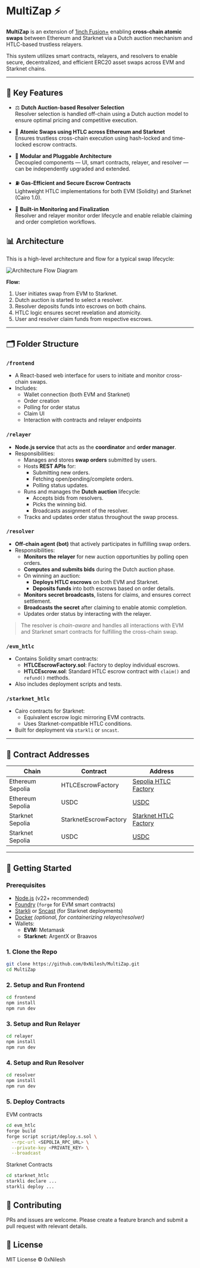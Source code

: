 # MultiZap ⚡

**MultiZap** is an extension of [1inch Fusion+](https://1inch.io/fusion/) enabling **cross-chain atomic swaps** between Ethereum and Starknet via a Dutch auction mechanism and HTLC-based trustless relayers.

This system utilizes smart contracts, relayers, and resolvers to enable secure, decentralized, and efficient ERC20 asset swaps across EVM and Starknet chains.

---

## 🧠 Key Features

- ⚖️ **Dutch Auction-based Resolver Selection**  
  Resolver selection is handled off-chain using a Dutch auction model to ensure optimal pricing and competitive execution.

- 🔁 **Atomic Swaps using HTLC across Ethereum and Starknet**  
  Ensures trustless cross-chain execution using hash-locked and time-locked escrow contracts.

- 🧩 **Modular and Pluggable Architecture**  
  Decoupled components — UI, smart contracts, relayer, and resolver — can be independently upgraded and extended.

- ⛽️ **Gas-Efficient and Secure Escrow Contracts**  
  Lightweight HTLC implementations for both EVM (Solidity) and Starknet (Cairo 1.0).

- 📡 **Built-in Monitoring and Finalization**  
  Resolver and relayer monitor order lifecycle and enable reliable claiming and order completion workflows.


## 📊 Architecture

This is a high-level architecture and flow for a typical swap lifecycle:

![Architecture Flow Diagram](architecture.png)

**Flow:**
1. User initiates swap from EVM to Starknet.
2. Dutch auction is started to select a resolver.
3. Resolver deposits funds into escrows on both chains.
4. HTLC logic ensures secret revelation and atomicity.
5. User and resolver claim funds from respective escrows.

---

## 🗂 Folder Structure

### `/frontend`

- A React-based web interface for users to initiate and monitor cross-chain swaps.
- Includes:
  - Wallet connection (both EVM and Starknet)
  - Order creation
  - Polling for order status
  - Claim UI
  - Interaction with contracts and relayer endpoints

### `/relayer`

- **Node.js service** that acts as the **coordinator** and **order manager**.
- Responsibilities:
  - Manages and stores **swap orders** submitted by users.
  - Hosts **REST APIs** for:
    - Submitting new orders.
    - Fetching open/pending/complete orders.
    - Polling status updates.
  - Runs and manages the **Dutch auction** lifecycle:
    - Accepts bids from resolvers.
    - Picks the winning bid.
    - Broadcasts assignment of the resolver.
  - Tracks and updates order status throughout the swap process.


### `/resolver`

- **Off-chain agent (bot)** that actively participates in fulfilling swap orders.
- Responsibilities:
  - **Monitors the relayer** for new auction opportunities by polling open orders.
  - **Computes and submits bids** during the Dutch auction phase.
  - On winning an auction:
    - **Deploys HTLC escrows** on both EVM and Starknet.
    - **Deposits funds** into both escrows based on order details.
  - **Monitors secret broadcasts**, listens for claims, and ensures correct settlement.
  - **Broadcasts the secret** after claiming to enable atomic completion.
  - Updates order status by interacting with the relayer.

> The resolver is *chain-aware* and handles all interactions with EVM and Starknet smart contracts for fulfilling the cross-chain swap.

### `/evm_htlc`

- Contains Solidity smart contracts:
  - **HTLCEscrowFactory.sol**: Factory to deploy individual escrows.
  - **HTLCEscrow.sol**: Standard HTLC escrow contract with `claim()` and `refund()` methods.
- Also includes deployment scripts and tests.

### `/starknet_htlc`

- Cairo contracts for Starknet:
  - Equivalent escrow logic mirroring EVM contracts.
  - Uses Starknet-compatible HTLC conditions.
- Built for deployment via `starkli` or `sncast`.

---

## 🧾 Contract Addresses

| Chain            | Contract                        | Address                      |
|------------------|---------------------------------|------------------------------|
| Ethereum Sepolia | HTLCEscrowFactory               | [Sepolia HTLC Factory](https://sepolia.etherscan.io/address/0xfaa252aa73e36216de5a30adebc4f5902cd713f3)        |
| Ethereum Sepolia | USDC                            | [USDC](https://sepolia.etherscan.io/token/0x7dda7fbe5cc89791791c284e0c55c6c7b75631fa)                       |
| Starknet Sepolia | StarknetEscrowFactory           | [Starknet HTLC Factory](https://sepolia.voyager.online/contract/0x01248c99473439e9e79518adff2ba5e645122591571f096f8f6cc003cc0d4d9a)        |
| Starknet Sepolia | USDC                            | [USDC](https://sepolia.voyager.online/contract/0x02b2907cf7c978abfd26bd8e92204ba7303743ba5a7107ca7012dace168ab0cf)        |

---

## 🚀 Getting Started

### Prerequisites

- [Node.js](https://nodejs.org/) (v22+ recommended)
- [Foundry](https://book.getfoundry.sh/) (`forge` for EVM smart contracts)
- [Starkli](https://book.starknet.io/docs/cli/starkli/) or [Sncast](https://github.com/keep-starknet-strange/sncast) (for Starknet deployments)
- [Docker](https://www.docker.com/) *(optional, for containerizing relayer/resolver)*
- Wallets:
  - **EVM:** Metamask
  - **Starknet:** ArgentX or Braavos


### 1. Clone the Repo

```bash
git clone https://github.com/0xNilesh/MultiZap.git
cd MultiZap
```

### 2. Setup and Run Frontend

```bash
cd frontend
npm install
npm run dev
```

### 3. Setup and Run Relayer

```bash
cd relayer
npm install
npm run dev
```

### 4. Setup and Run Resolver

```bash
cd resolver
npm install
npm run dev
```

### 5. Deploy Contracts

EVM contracts
```bash
cd evm_htlc
forge build
forge script script/deploy.s.sol \
  --rpc-url <SEPOLIA_RPC_URL> \
  --private-key <PRIVATE_KEY> \
  --broadcast
```

Starknet Contracts
```bash
cd starknet_htlc
starkli declare ...
starkli deploy ...
```

## 🤝 Contributing
PRs and issues are welcome. Please create a feature branch and submit a pull request with relevant details.

## 📄 License
MIT License © 0xNilesh
